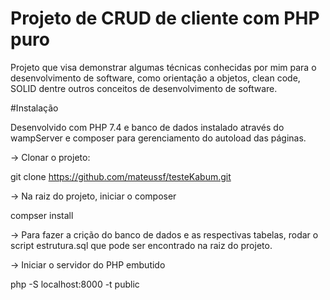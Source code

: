 
# Projeto de CRUD de cliente com PHP puro

Projeto que visa demonstrar algumas técnicas conhecidas por mim para o desenvolvimento de software, como orientação a objetos, clean code, SOLID dentre outros conceitos de desenvolvimento de software.

#Instalação

Desenvolvido com PHP 7.4 e banco de dados instalado através do wampServer e composer para gerenciamento do autoload das páginas.

-> Clonar o projeto:

git clone https://github.com/mateussf/testeKabum.git

-> Na raiz do projeto, iniciar o composer

compser install


-> Para fazer a crição do banco de dados e as respectivas tabelas, rodar o script estrutura.sql que pode ser encontrado na raiz do projeto.


-> Iniciar o servidor do PHP embutido

php -S localhost:8000 -t public




